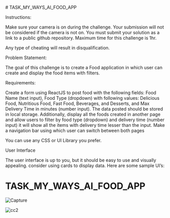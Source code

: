 
﻿# TASK_MY_WAYS_AI_FOOD_APP

Instructions:

Make sure your camera is on during the challenge. Your submission will not be considered if the camera is not on.
You must submit your solution as a link to a public github repository.
Maximum time for this challenge is 1hr.

Any type of cheating will result in disqualification.

Problem Statement:

The goal of this challenge is to create a Food application in which user can create and display the food items with filters.

Requirements:

Create a form using ReactJS to post food with the following fields: Food Name (text input), Food Type (dropdown) with following values: Delicious Food, Nutritious Food, Fast Food, Beverages, and Desserts, and Max Delivery Time in minutes (number input).
The data posted should be stored in local storage.
Additionally, display all the foods created in another page and allow users to filter by food type (dropdown) and delivery time (number input) it will show all the items with delivery time lesser than the input.
Make a navigation bar using which user can switch between both pages














You can use any CSS or UI Library you prefer.





User Interface

The user interface is up to you, but it should be easy to use and visually appealing. consider using cards to display data. Here are some sample UI’s:

# TASK_MY_WAYS_AI_FOOD_APP



![Capture](https://user-images.githubusercontent.com/49672595/232104992-4a7a33fa-fcba-4bb9-9abb-026dc3174928.PNG)




![cc2](https://user-images.githubusercontent.com/49672595/232117464-320d13d0-b0d4-4d66-8949-34704cf5beaf.PNG)
















